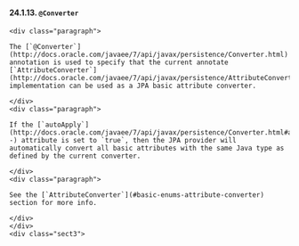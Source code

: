  #### 24.1.13. `@Converter`

    <div class="paragraph">

    The [`@Converter`](http://docs.oracle.com/javaee/7/api/javax/persistence/Converter.html) annotation is used to specify that the current annotate [`AttributeConverter`](http://docs.oracle.com/javaee/7/api/javax/persistence/AttributeConverter.html) implementation can be used as a JPA basic attribute converter.

    </div>
    <div class="paragraph">

    If the [`autoApply`](http://docs.oracle.com/javaee/7/api/javax/persistence/Converter.html#autoApply--) attribute is set to `true`, then the JPA provider will automatically convert all basic attributes with the same Java type as defined by the current converter.

    </div>
    <div class="paragraph">

    See the [`AttributeConverter`](#basic-enums-attribute-converter) section for more info.

    </div>
    </div>
    <div class="sect3">